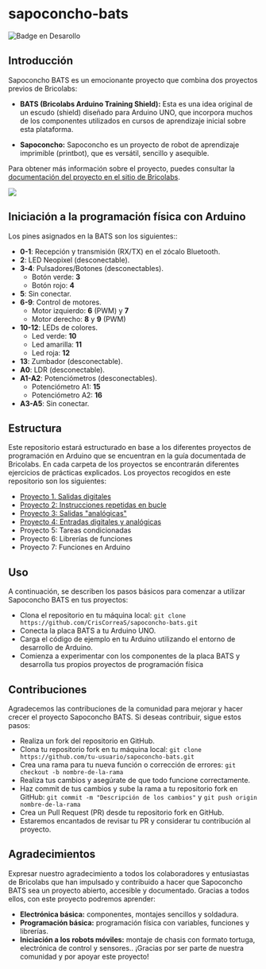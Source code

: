 # sapoconcho-bats
![Badge en Desarollo](https://img.shields.io/badge/STATUS-EN%20DESAROLLO-green)

## Introducción

Sapoconcho BATS es un emocionante proyecto que combina dos proyectos previos de Bricolabs:

- **BATS (Bricolabs Arduino Training Shield):** Esta es una idea original de un escudo (shield) diseñado para Arduino UNO, que incorpora muchos de los componentes utilizados en cursos de aprendizaje inicial sobre esta plataforma.

- **Sapoconcho:** Sapoconcho es un proyecto de robot de aprendizaje imprimible (printbot), que es versátil, sencillo y asequible.

Para obtener más información sobre el proyecto, puedes consultar la [documentación del proyecto en el sitio de Bricolabs](https://bricolabs.cc/wiki/proyectos/sapoconcho_bats).

![](https://bricolabs.cc/wiki/_media/proyectos/sapoconcho/bats4_12.jpg)


## Iniciación a la programación física con Arduino

Los pines asignados en la BATS son los siguientes::

- **0-1**: Recepción y transmisión (RX/TX) en el zócalo Bluetooth.
- **2**: LED Neopixel (desconectable).
- **3-4**: Pulsadores/Botones (desconectables).
  - Botón verde: **3**
  - Botón rojo: **4**
- **5**: Sin conectar.
- **6-9**: Control de motores.
  - Motor izquierdo: **6** (PWM) y **7** 
  - Motor derecho: **8** y **9** (PWM)
- **10-12**: LEDs de colores.
  - Led verde: **10**
  - Led amarilla: **11**
  - Led roja: **12**
- **13**: Zumbador (desconectable).
- **A0**: LDR (desconectable).
- **A1-A2**: Potenciómetros (desconectables).
  - Potenciómetro A1: **15**
  - Potenciómetro A2: **16**
- **A3-A5**: Sin conectar.

## Estructura
Este repositorio estará estructurado en base a los diferentes proyectos de programación en Arduino que se encuentran en la guía documentada de Bricolabs.
En cada carpeta de los proyectos se encontrarán diferentes ejercicios de prácticas explicados. Los proyectos recogidos en este repositorio son los siguientes:
- [Proyecto 1. Salidas digitales](https://github.com/CrisCorreaS/sapoconcho-bats/tree/main/Proyecto%201.%20Salidas%20digitales)
- [Proyecto 2: Instrucciones repetidas en bucle](https://github.com/CrisCorreaS/sapoconcho-bats/tree/main/Proyecto%202.%20Instrucciones%20repetidas%20en%20bucle)
- [Proyecto 3: Salidas "analógicas"](https://github.com/CrisCorreaS/sapoconcho-bats/tree/main/Proyecto%203.%20Salidas%20'anal%C3%B3gicas')
- [Proyecto 4: Entradas digitales y analógicas](https://github.com/CrisCorreaS/sapoconcho-bats/tree/main/Proyecto%204.%20Entradas%20digitales%20y%20anal%C3%B3gicas)
- Proyecto 5: Tareas condicionadas
- Proyecto 6: Librerías de funciones
- Proyecto 7: Funciones en Arduino

## Uso
A continuación, se describen los pasos básicos para comenzar a utilizar Sapoconcho BATS en tus proyectos:

- Clona el repositorio en tu máquina local: ```git clone https://github.com/CrisCorreaS/sapoconcho-bats.git```
- Conecta la placa BATS a tu Arduino UNO.
- Carga el código de ejemplo en tu Arduino utilizando el entorno de desarrollo de Arduino.
- Comienza a experimentar con los componentes de la placa BATS y desarrolla tus propios proyectos de programación física

## Contribuciones
Agradecemos las contribuciones de la comunidad para mejorar y hacer crecer el proyecto Sapoconcho BATS. Si deseas contribuir, sigue estos pasos:

- Realiza un fork del repositorio en GitHub.
- Clona tu repositorio fork en tu máquina local: ```git clone https://github.com/tu-usuario/sapoconcho-bats.git```
- Crea una rama para tu nueva función o corrección de errores: ```git checkout -b nombre-de-la-rama```
- Realiza tus cambios y asegúrate de que todo funcione correctamente.
- Haz commit de tus cambios y sube la rama a tu repositorio fork en GitHub: ```git commit -m "Descripción de los cambios"``` y ```git push origin nombre-de-la-rama```
- Crea un Pull Request (PR) desde tu repositorio fork en GitHub.
- Estaremos encantados de revisar tu PR y considerar tu contribución al proyecto.

## Agradecimientos
Expresar nuestro agradecimiento a todos los colaboradores y entusiastas de Bricolabs que han impulsado y contribuido a hacer que Sapoconcho BATS sea un proyecto abierto, accesible y documentado. Gracias a todos ellos, con este proyecto podremos aprender:
- **Electrónica básica:** componentes, montajes sencillos y soldadura.
- **Programación básica:** programación física con variables, funciones y librerías.
- **Iniciación a los robots móviles:** montaje de chasis con formato tortuga, electrónica de control y sensores.. ¡Gracias por ser parte de nuestra comunidad y por apoyar este proyecto!
